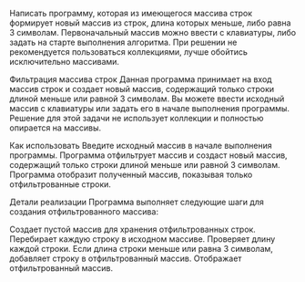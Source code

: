 Написать программу, которая из имеющегося массива строк формирует новый массив из строк, длина которых меньше, либо равна 3 символам. Первоначальный массив можно ввести с клавиатуры, либо задать на старте выполнения алгоритма. При решении не рекомендуется пользоваться коллекциями, лучше обойтись исключительно массивами.


Фильтрация массива строк
Данная программа принимает на вход массив строк и создает новый массив, содержащий только строки длиной меньше или равной 3 символам. Вы можете ввести исходный массив с клавиатуры или задать его в начале выполнения программы. Решение для этой задачи не использует коллекции и полностью опирается на массивы.

Как использовать
Введите исходный массив в начале выполнения программы.
Программа отфильтрует массив и создаст новый массив, содержащий только строки длиной меньше или равной 3 символам.
Программа отобразит полученный массив, показывая только отфильтрованные строки.

Детали реализации
Программа выполняет следующие шаги для создания отфильтрованного массива:

Создает пустой массив для хранения отфильтрованных строк.
Перебирает каждую строку в исходном массиве.
Проверяет длину каждой строки.
Если длина строки меньше или равна 3 символам, добавляет строку в отфильтрованный массив.
Отображает отфильтрованный массив.
